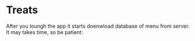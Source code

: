 # Treats

After you loungh the app it starts doenwload database of menu from server. It may takes time, so be patient:
